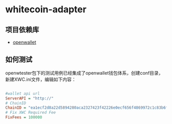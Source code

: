 # whitecoin-adapter

## 项目依赖库

- [openwallet](https://github.com/Assetsadapter/openwallet.git)

## 如何测试

openwtester包下的测试用例已经集成了openwallet钱包体系，创建conf目录，新建XWC.ini文件，编辑如下内容：

```ini

#wallet api url
ServerAPI = "http://"
# ChainID
ChainID = "ea1ecf2d8a22d5894280aca2327423f42226e0ecf656f4869972c1c83b6f2a63"
# Fix XWC Required Fee
FixFees = 100000

```